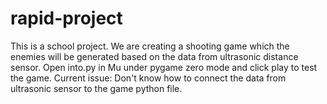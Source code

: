 # rapid-project

This is a school project. 
We are creating a shooting game which the enemies will be generated based on the data from ultrasonic distance sensor.
Open into.py in Mu under pygame zero mode and click play to test the game.
Current issue:
Don't know how to connect the data from ultrasonic sensor to the game python file.
